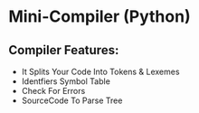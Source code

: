 # Mini-Compiler (Python)

## Compiler Features:

- It Splits Your Code Into Tokens & Lexemes
- Identfiers Symbol Table
- Check For Errors
- SourceCode To Parse Tree
